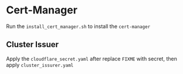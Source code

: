 # Cert-Manager

Run the `install_cert_manager.sh` to install the `cert-manager`

## Cluster Issuer

Apply the `cloudflare_secret.yaml` after replace `FIXME` with secret, then apply `cluster_issurer.yaml`